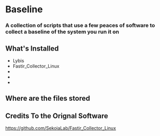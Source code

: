 # Baseline
### A collection of scripts that use a few peaces of software to collect a baseline of the system you run it on


## What's Installed
* Lybis
* Fastir_Collector_Linux
*
*
*

## Where are the files stored





## Credits To the Orignal Software
https://github.com/SekoiaLab/Fastir_Collector_Linux
